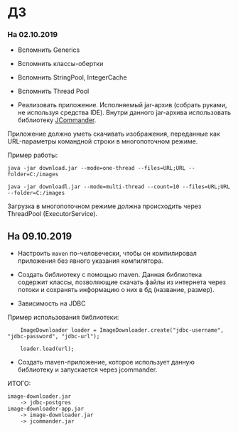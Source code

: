 # ДЗ

### На 02.10.2019

* Вспомнить Generics

* Вспомнить классы-обертки

* Вспомнить StringPool, IntegerCache

* Вспомнить Thread Pool

* Реализовать приложение. Исполняемый jar-архив (собрать руками, не используя средства IDE). Внутри данного jar-архива использовать библиотеку [JCommander](http://jcommander.org/).

Приложение должно уметь скачивать изображения, переданные как URL-параметры командной строки в многопоточном режиме.

Пример работы:

```
java -jar download.jar --mode=one-thread --files=URL;URL --folder=C:/images

java -jar downloadl.jar --mode=multi-thread --count=10 --files=URL;URL --folder=C:/images
```

Загрузка в многопоточном режиме должна происходить через ThreadPool (ExecutorService).

## На 09.10.2019

* Настроить `maven` по-человечески, чтобы он компилировал приложения без явного указания компилятора.

* Создать библиотеку с помощью maven. Данная библиотека содержит классы, позволяющие скачать файлы из интернета через потоки и сохранять информацию о них в бд (название, размер).

- Зависимость на JDBC

Пример использования библиотеки:

```
	ImageDownloader loader = ImageDownloader.create("jdbc-username", "jdbc-password", "jdbc-url");

	loader.load(url);
```

* Создать maven-приложение, которое использует данную библиотеку и запускается через jcommander.

ИТОГО:

```
image-downloader.jar
	-> jdbc-postgres
image-downloader-app.jar
	-> image-downloader.jar
	-> jcommander.jar
```